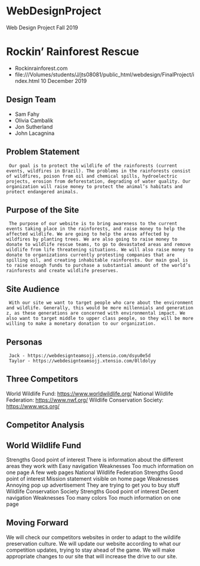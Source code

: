 # WebDesignProject
Web Design Project Fall 2019

# Rockin’ Rainforest Rescue
- Rockinrainforest.com
- file:///Volumes/students/J/jts08081/public_html/webdesign/FinalProject/index.html
10 December 2019

## Design Team

- Sam Fahy
- Olivia Cambalik
- Jon Sutherland
- John Lacagnina

## **Problem Statement** ##
     Our goal is to protect the wildlife of the rainforests (current events, wildfires in Brazil). The problems in the rainforests consist of wildfires, poison from oil and chemical spills, hydroelectric projects, erosion from deforestation, degrading of water quality. Our organization will raise money to protect the animal’s habitats and protect endangered animals.

## Purpose of the Site

     The purpose of our website is to bring awareness to the current events taking place in the rainforests, and raise money to help the affected wildlife. We are going to help the areas affected by wildfires by planting trees. We are also going to raise money to donate to wildlife rescue teams, to go to devastated areas and remove wildlife from life threatening situations. We will also raise money to donate to organizations currently protesting companies that are spilling oil, and creating inhabitable rainforests. Our main goal is to raise enough funds to purchase a substantial amount of the world’s rainforests and create wildlife preserves. 
     
## **Site Audience** ##

     With our site we want to target people who care about the environment and wildlife. Generally, this would be more millennials and generation z, as these generations are concerned with environmental impact. We also want to target middle to upper class people, so they will be more willing to make a monetary donation to our organization. 

## **Personas** ##
     Jack - https://webdesignteamsojj.xtensio.com/dsyu0e5d 
     Taylor - https://webdesignteamsojj.xtensio.com/0lldolyy 
     
## **Three Competitors** ##
World Wildlife Fund: https://www.worldwildlife.org/
National Wildlife Federation: https://www.nwf.org/
Wildlife Conservation Society: https://www.wcs.org/

## **Competitor Analysis** ##
## World Wildlife Fund
Strengths
Good point of interest
There is information about the different areas they work with
Easy navigation
Weaknesses
Too much information on one page 
A few web pages
National Wildlife Federation
Strengths
Good point of interest 
Mission statement visible on home page 
Weaknesses
Annoying pop up advertisement 
They are trying to get you to buy stuff
Wildlife Conservation Society
Strengths
Good point of interest 
Decent navigation 
Weaknesses
Too many colors
Too much information on one page 

## Moving Forward

We will check our competitors websites in order to adapt to the wildlife preservation culture. We will update our website according to what our competition updates, trying to stay ahead of the game. We will make appropriate changes to our site that will increase the drive to our site. 
